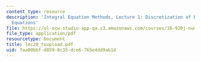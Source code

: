 ```yaml
---
content_type: resource
description: 'Integral Equation Methods, Lecture 1: Discretization of Boundary Integral
  Equations'
file: https://ol-ocw-studio-app-qa.s3.amazonaws.com/courses/16-920j-numerical-methods-for-partial-differential-equations-sma-5212-spring-2003/faa00bbfd8590c35dce6765e4dd9ab1d_lec20_toupload.pdf
file_type: application/pdf
resourcetype: Document
title: lec20_toupload.pdf
uid: faa00bbf-d859-0c35-dce6-765e4dd9ab1d
---
```


